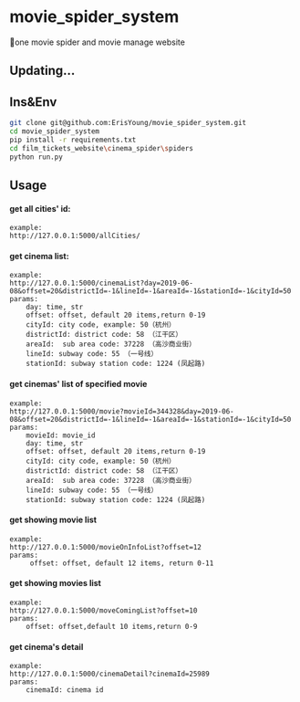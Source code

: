 # movie_spider_system
👻one movie spider and movie manage website

## Updating...

## Ins&Env

```bash
git clone git@github.com:ErisYoung/movie_spider_system.git
cd movie_spider_system
pip install -r requirements.txt
cd film_tickets_website\cinema_spider\spiders
python run.py
```

## Usage

#### get all cities' id:

    example:
    http://127.0.0.1:5000/allCities/

#### get cinema list:

    example:
    http://127.0.0.1:5000/cinemaList?day=2019-06-08&offset=20&districtId=-1&lineId=-1&areaId=-1&stationId=-1&cityId=50
    params:
        day: time, str
        offset: offset, default 20 items,return 0-19
        cityId: city code, example: 50（杭州）
        districtId: district code: 58 （江干区）
        areaId:  sub area code: 37228 （高沙商业街）
        lineId: subway code: 55 （一号线）
        stationId: subway station code: 1224 (凤起路)
        
#### get cinemas' list of specified movie

    example:
    http://127.0.0.1:5000/movie?movieId=344328&day=2019-06-08&offset=20&districtId=-1&lineId=-1&areaId=-1&stationId=-1&cityId=50
    params:
        movieId: movie_id
        day: time, str
        offset: offset, default 20 items,return 0-19
        cityId: city code, example: 50（杭州）
        districtId: district code: 58 （江干区）
        areaId:  sub area code: 37228 （高沙商业街）
        lineId: subway code: 55 （一号线）
        stationId: subway station code: 1224 (凤起路)
        
#### get showing movie list

    example:
    http://127.0.0.1:5000/movieOnInfoList?offset=12
    params:
         offset: offset, default 12 items, return 0-11
         
       
#### get showing movies list
    
    example:
    http://127.0.0.1:5000/moveComingList?offset=10
    params:
        offset: offset,default 10 items,return 0-9
    

#### get cinema's detail

    example:
    http://127.0.0.1:5000/cinemaDetail?cinemaId=25989
    params:
        cinemaId: cinema id